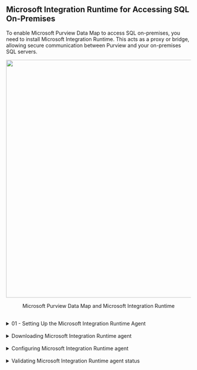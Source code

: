 ## Microsoft Integration Runtime for Accessing SQL On-Premises

To enable Microsoft Purview Data Map to access SQL on-premises, you need to install Microsoft Integration Runtime. This acts as a proxy or bridge, allowing secure communication between Purview and your on-premises SQL servers.

<p align="center">
<img src="https://github.com/user-attachments/assets/b5cc3033-56e8-4934-9b65-394e24f0191f" width="650"></p>
<p align="center">Microsoft Purview Data Map and Microsoft Integration Runtime</p>

<br>

<details>
<summary>01 - Setting Up the Microsoft Integration Runtime Agent</summary>
<br>

To configure Microsoft Integration Runtime for accessing SQL on-premises, follow these steps:
1. Connect to [Microsoft Purview Portal](https://purview.microsoft.com) and navigate to **Data Map**.
2. Expand **Source Management** and select **Integration runtimes**
3. Click **+ New**
4. In the pane on the right, select **Self-Hosted** and click **Continue**.
5. Complete the required information:
   - **Integration runtime name:** Enter a clear and descriptive name.
   - Description: (Optional) While not mandatory, adding a description can be helpful for future reference.
6. Leave the remaining options as default and click **Create**.
7. To finalize this part of the setup:
   - Download the [Microsoft Integration Runtime](https://www.microsoft.com/en-us/download/details.aspx?id=105539) to install it locally (more details in the next section).
   - Save one of the **keys**, as it will be required in a later step.
<br>

<p align="center">
<img src="https://github.com/user-attachments/assets/c00923a6-69e5-4ea9-83c3-87d50f356e3f" width="650"></p>
<p align="center">Microsoft Purview Portal.</p>
<br>

<p align="center">
<img src="https://github.com/user-attachments/assets/e512596b-c4ed-42ec-8cb1-f063647c188d" width="650"></p>
<p align="center">Microsoft Purview Data Map console.</p>
<br>

<p align="center">
<img src="https://github.com/user-attachments/assets/8bb88ab0-26f3-4a73-a480-5802caf7330e" width="650"></p>
<p align="center">Microsoft Purview Data Map, Integration runtimes.</p>
<br>

<p align="center">
<img src="https://github.com/user-attachments/assets/8f7781f1-078e-4827-ba1c-efc60f4e8854" width="650"></p>
<p align="center">Microsoft Purview Data Map, New integration runtimes.</p>
<br>

<p align="center">
<img src="https://github.com/user-attachments/assets/87ba8df1-9d1a-4651-89fc-1efd1db9b67a" width="650"></p>
<p align="center">Microsoft Purview Data Map, New integration runtimes configuration.</p>
<br>

<p align="center">
<img src="https://github.com/user-attachments/assets/9f0c4e18-1ce0-454d-9df3-db02749b774b" width="650"></p>
<p align="center">Microsoft Purview Data Map, Integration runtimes configuration.</p>
<br>

</details>

<br>

<details>
<summary>Downloading Microsoft Integration Runtime agent</summary>
  
[Microsoft Integration Runtime](https://www.microsoft.com/en-us/download/details.aspx?id=105539)

![image](https://github.com/user-attachments/assets/401a4d12-5263-400f-93a0-cb5be5c00f10)

![image](https://github.com/user-attachments/assets/a804673e-237d-4cdc-96bc-ffe174b21475)

![image](https://github.com/user-attachments/assets/ce812ebf-a531-449e-8a15-a328a0690bc8)

![image](https://github.com/user-attachments/assets/b1dc0495-887b-4471-a438-6dc50f6fcd44)

![image](https://github.com/user-attachments/assets/b3e8055c-847d-4c88-a413-6627c117164b)

![image](https://github.com/user-attachments/assets/32e5b76d-c851-4140-8ff9-5583f7c1423f)

![image](https://github.com/user-attachments/assets/e6035c21-4187-4e93-a00b-80bd82c02580)

![image](https://github.com/user-attachments/assets/e12c652a-bbe8-4778-b805-a153c737e1c9)

![image](https://github.com/user-attachments/assets/edbed469-8765-45ea-a89b-c2a4d7b32e6e)

</details>

<br>

<details>
<summary>Configuring Microsoft Integration Runtime agent</summary>

![image](https://github.com/user-attachments/assets/954ba7db-d729-484e-bbcb-1d39d0b8e4f0)

![image](https://github.com/user-attachments/assets/ea3e9b67-4651-47e6-a8c6-d61cd0472132)

![image](https://github.com/user-attachments/assets/655ada04-5bdf-4fcc-9325-befaeeb1d7ba)

![image](https://github.com/user-attachments/assets/6af59667-a723-4ce7-8c15-b6b6cca21321)

![image](https://github.com/user-attachments/assets/3c2d8d43-bd80-4ea7-b2f4-ead0c239ffe3)

![image](https://github.com/user-attachments/assets/2278bc59-2f39-443e-9a36-fb1d38ac777f)

</details>

<br>

<details>
<summary>Validating Microsoft Integration Runtime agent status</summary>

![image](https://github.com/user-attachments/assets/166fa35d-6ea1-4fbd-9ea7-8320b99c06cc)

![image](https://github.com/user-attachments/assets/f68f51e0-5631-4267-ace8-ce620e701124)

</details>

<br><br>
